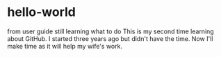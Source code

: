 # hello-world
from user guide
still learning what to do
This is my second time learning about GitHub.  I started three years ago but didn't have the time.  Now I'll make time as it will help my wife's work.

